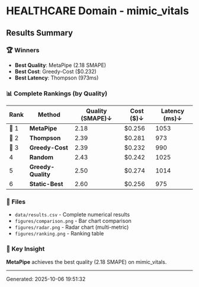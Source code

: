 # HEALTHCARE Domain - mimic_vitals

## Results Summary

### 🏆 Winners

- **Best Quality**: MetaPipe (2.18 SMAPE)
- **Best Cost**: Greedy-Cost ($0.232)
- **Best Latency**: Thompson (973ms)

### 📊 Complete Rankings (by Quality)

| Rank | Method | Quality (SMAPE)↓ | Cost ($)↓ | Latency (ms)↓ |
|------|--------|------------------|-----------|---------------|
| 🥇 1 | **MetaPipe** | 2.18 | $0.256 | 1053 |
| 🥈 2 | **Thompson** | 2.39 | $0.281 | 973 |
| 🥉 3 | **Greedy-Cost** | 2.39 | $0.232 | 990 |
|    4 | **Random** | 2.43 | $0.242 | 1025 |
|    5 | **Greedy-Quality** | 2.50 | $0.274 | 1014 |
|    6 | **Static-Best** | 2.60 | $0.256 | 975 |

### 📁 Files

- `data/results.csv` - Complete numerical results
- `figures/comparison.png` - Bar chart comparison
- `figures/radar.png` - Radar chart (multi-metric)
- `figures/ranking.png` - Ranking table

### 🎯 Key Insight

**MetaPipe** achieves the best quality (2.18 SMAPE) on mimic_vitals.

---

Generated: 2025-10-06 19:51:32
